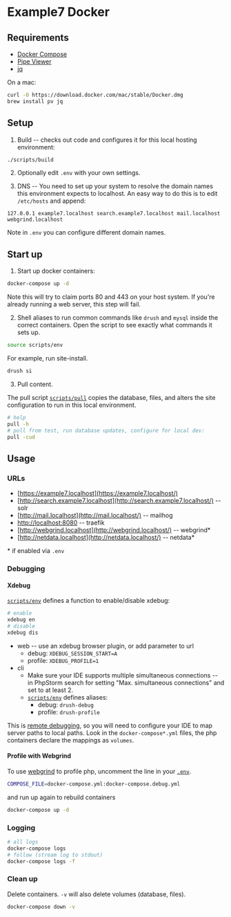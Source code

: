 # Example7 Docker

## Requirements

- [Docker Compose](https://github.com/docker/compose)
- [Pipe Viewer](http://www.ivarch.com/programs/pv.shtml)
- [jq](https://stedolan.github.io/jq/)

On a mac:

```bash
curl -O https://download.docker.com/mac/stable/Docker.dmg
brew install pv jq
```

## Setup

1. Build -- checks out code and configures it for this local hosting environment:

  ```bash
  ./scripts/build
  ```

2. Optionally edit `.env` with your own settings.

3. DNS -- You need to set up your system to resolve the domain names this environment expects to localhost. An easy way to do this is to edit `/etc/hosts` and append:

  ```
  127.0.0.1 example7.localhost search.example7.localhost mail.localhost webgrind.localhost
  ```

  Note in `.env` you can configure different domain names.

## Start up

1. Start up docker containers:

  ```bash
  docker-compose up -d
  ```

  Note this will try to claim ports 80 and 443 on your host system. If you're already running a web server, this step will fail.

2. Shell aliases to run common commands like `drush` and `mysql` inside the correct containers. Open the script to see exactly what commands it sets up.

  ```bash
  source scripts/env
  ```

  For example, run site-install.

  ```bash
  drush si
  ```

3. Pull content.

  The pull script [`scripts/pull`](scripts/pull) copies the database, files, and alters the site configuration to run in this local environment.

  ```bash
  # help
  pull -h
  # pull from test, run database updates, configure for local dev:
  pull -cud
  ```

## Usage

### URLs

- [https://example7.localhost](https://example7.localhost/)
- [http://search.example7.localhost](http://search.example7.localhost/) -- solr
- [http://mail.localhost](http://mail.localhost/) -- mailhog
- [http://localhost:8080](http://localhost:8080/) -- traefik
- [http://webgrind.localhost](http://webgrind.localhost/) -- webgrind*
- [http://netdata.localhost](http://netdata.localhost/) -- netdata*

\* if enabled via `.env`

### Debugging

#### Xdebug

[`scripts/env`](scripts/env) defines a function to enable/disable xdebug:

```bash
# enable
xdebug en
# disable
xdebug dis
```

- web -- use an xdebug browser plugin, or add parameter to url
  - debug: `XDEBUG_SESSION_START=A`
  - profile: `XDEBUG_PROFILE=1`
- cli
  - Make sure your IDE supports multiple simultaneous connections -- in PhpStorm search for setting "Max. simultaneous connections" and set to at least 2.
  - [`scripts/env`](scripts/env) defines aliases:
    - debug: `drush-debug`
    - profile: `drush-profile`

This is [remote debugging](https://xdebug.org/docs/remote), so you will need to configure your IDE to map server paths to local paths. Look in the `docker-compose*.yml` files, the php containers declare the mappings as `volumes`.

#### Profile with Webgrind

To use [webgrind](https://github.com/jokkedk/webgrind) to profile php, uncomment the line in your [`.env`](env_example).

```bash
COMPOSE_FILE=docker-compose.yml:docker-compose.debug.yml
```

and run up again to rebuild containers

```bash
docker-compose up -d
```

### Logging

```bash
# all logs
docker-compose logs
# follow (stream log to stdout)
docker-compose logs -f
```

### Clean up

Delete containers. `-v` will also delete volumes (database, files).

```bash
docker-compose down -v
```
